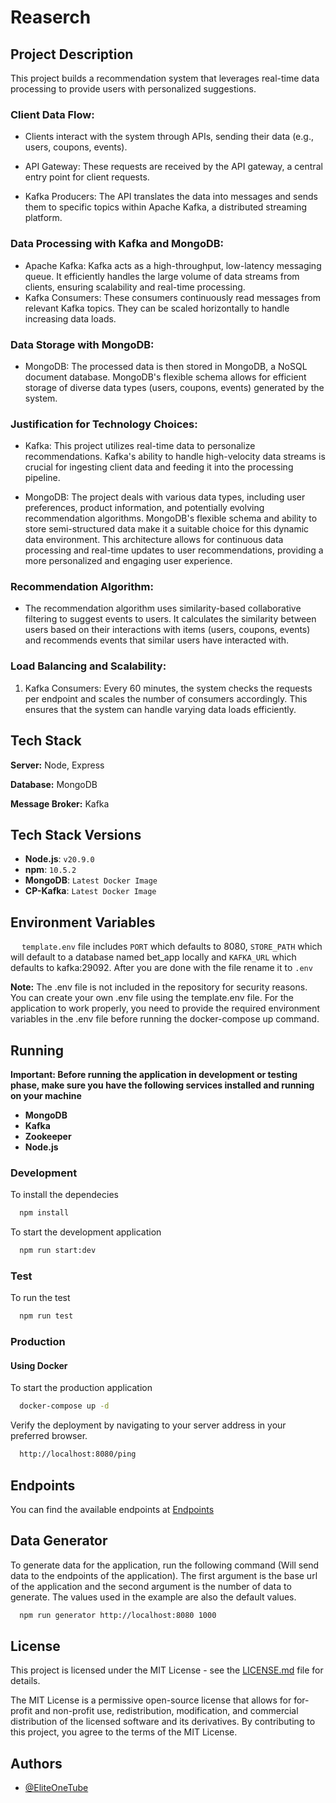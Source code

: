 
# Reaserch

## Project Description

This project builds a recommendation system that leverages real-time data processing to provide users with personalized suggestions.

### Client Data Flow:

- Clients interact with the system through APIs, sending their data (e.g., users, coupons, events).

- API Gateway: These requests are received by the API gateway, a central entry point for client requests.

- Kafka Producers: The API translates the data into messages and sends them to specific topics within Apache Kafka, a distributed streaming platform.

### Data Processing with Kafka and MongoDB:

- Apache Kafka: Kafka acts as a high-throughput, low-latency messaging queue. It efficiently handles the large volume of data streams from clients, ensuring scalability and real-time processing.
- Kafka Consumers: These consumers continuously read messages from relevant Kafka topics. They can be scaled horizontally to handle increasing data loads.

### Data Storage with MongoDB:

- MongoDB: The processed data is then stored in MongoDB, a NoSQL document database. MongoDB's flexible schema allows for efficient storage of diverse data types (users, coupons, events) generated by the system.

### Justification for Technology Choices:
- Kafka: This project utilizes real-time data to personalize recommendations. Kafka's ability to handle high-velocity data streams is crucial for ingesting client data and feeding it into the processing pipeline.

- MongoDB: The project deals with various data types, including user preferences, product information, and potentially evolving recommendation algorithms. MongoDB's flexible schema and ability to store semi-structured data make it a suitable choice for this dynamic data environment.
This architecture allows for continuous data processing and real-time updates to user recommendations, providing a more personalized and engaging user experience.

### Recommendation Algorithm:
- The recommendation algorithm uses similarity-based collaborative filtering to suggest events to users. It calculates the similarity between users based on their interactions with items (users, coupons, events) and recommends events that similar users have interacted with.

### Load Balancing and Scalability:
  1. Kafka Consumers: Every 60 minutes, the system checks the requests per endpoint and scales the number of consumers accordingly. This ensures that the system can handle varying data loads efficiently.

## Tech Stack

**Server:** Node, Express

**Database:** MongoDB

**Message Broker:** Kafka

## Tech Stack Versions
- **Node.js**: `v20.9.0`
- **npm**: `10.5.2`
- **MongoDB**: `Latest Docker Image`
- **CP-Kafka**: `Latest Docker Image`

## Environment Variables

&emsp; `template.env` file includes `PORT` which defaults to 8080, `STORE_PATH` which will default to a database named bet_app locally and `KAFKA_URL` which defaults to kafka:29092. After you are done with the file rename it to `.env`

**Note:** The .env file is not included in the repository for security reasons. You can create your own .env file using the template.env file. For the application to work properly, you need to provide the required environment variables in the .env file before running the docker-compose up command.

## Running

**Important: Before running the application in development or testing phase, make sure you have the following services installed and running on your machine**
- **MongoDB**
- **Kafka**
- **Zookeeper**
- **Node.js**

### Development

To install the dependecies
```bash
  npm install
```

To start the development application
```bash
  npm run start:dev
```
### Test

To run the test
```bash
  npm run test
```

### Production

#### Using Docker

To start the production application
```bash
  docker-compose up -d
```

Verify the deployment by navigating to your server address in your preferred browser.

```bash
  http://localhost:8080/ping
```

## Endpoints


You can find the available endpoints at [Endpoints](https://documenter.getpostman.com/view/10485656/2sA3Qza8vW)


## Data Generator

To generate data for the application, run the following command (Will send data to the endpoints of the application). The first argument is the base url of the application and the second argument is the number of data to generate. The values used in the example are also the default values.
```bash
  npm run generator http://localhost:8080 1000
```

## License

This project is licensed under the MIT License - see the [LICENSE.md](LICENSE.md) file for details.

The MIT License is a permissive open-source license that allows for for-profit and non-profit use, redistribution, modification, and commercial distribution of the licensed software and its derivatives. By contributing to this project, you agree to the terms of the MIT License.

## Authors

- [@EliteOneTube](https://github.com/EliteOneTube)

